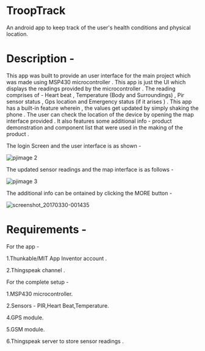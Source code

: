 # TroopTrack
An android app to keep track of the user's health conditions and physical location.

# Description -

This app was built to provide an user interface for the main project which was made using MSP430 microcontroller . This app is just the UI which displays the readings provided by the microcontroller . The reading comprises of - Heart beat , Temperature (Body and Surroundings) , Pir sensor status , Gps location and Emergency status (if it arises ) . This app has a built-in feature wherein , the values get updated by simply shaking the phone . The user can check the location of the device by opening the map interface provided . It also features some additional info - product demonstration and component list that were used in the making of the product .


The login Screen and the user interface is as shown - 

![pjimage 2](https://cloud.githubusercontent.com/assets/20648536/24471210/0231c200-14df-11e7-863a-0daf5b11431b.jpg)


The updated sensor readings and the map interface is as follows - 

![pjimage 3](https://cloud.githubusercontent.com/assets/20648536/24471611/3e5b3ba2-14e0-11e7-8f0a-ba3f7b26c6f3.jpg)

The additional info can be ontained by clicking the MORE button - 
 
![screenshot_20170330-001435](https://cloud.githubusercontent.com/assets/20648536/24471694/8bcc79d2-14e0-11e7-8f1b-36e91812f059.png)


# Requirements -

For the app -

1.Thunkable/MIT App Inventor account .

2.Thingspeak channel .

For the complete setup -

1.MSP430 microcontroller.

2.Sensors - PIR,Heart Beat,Temperature.

4.GPS module.

5.GSM module.

6.Thingspeak server to store sensor readings .
